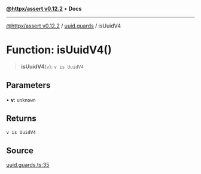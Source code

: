 [**@httpx/assert v0.12.2**](../../README.md) • **Docs**

***

[@httpx/assert v0.12.2](../../README.md) / [uuid.guards](../README.md) / isUuidV4

# Function: isUuidV4()

> **isUuidV4**(`v`): `v is UuidV4`

## Parameters

• **v**: `unknown`

## Returns

`v is UuidV4`

## Source

[uuid.guards.ts:35](https://github.com/belgattitude/httpx/blob/736f60a5e7cab55c1cdb451c3a30a47ad2eca5ed/packages/assert/src/uuid.guards.ts#L35)
